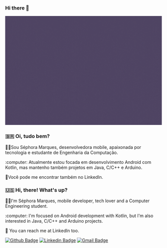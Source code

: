 ### Hi there 👋

<img src = "https://github.com/scmarques/scmarques/blob/main/imagem.gif" height="350" width="800" >

### :brazil: Oi, tudo bem?

<p>👩‍💻Sou Séphora Marques, desenvolvedora mobile, apaixonada por tecnologia e estudante de Engenharia da Computação.</p>
<p>:computer: Atualmente estou focada em desenvolvimento Android com Kotlin, mas mantenho também projetos em Java, C/C++ e Arduino.</p>
<p>🤝Você pode me encontrar também no LinkedIn.</p>


### :us: Hi, there! What's up?

<p>👩‍💻I'm Séphora Marques, mobile developer, tech lover and a Computer Engineering student.</p>
<p>:computer: I'm focused on Android development with Kotlin, but I'm also interested in Java, C/C++ and Arduino projects.</p>
<p>🤝 You can reach me at LinkedIn too.</p>


[![Github Badge](https://img.shields.io/badge/-Github-000?style=flat-square&logo=Github&logoColor=white&link=https://github.com/scmarques)](https://github.com/scmarques)
[![Linkedin Badge](https://img.shields.io/badge/-LinkedIn-blue?style=flat-square&logo=Linkedin&logoColor=white&link=https://www.linkedin.com/in/sephora-marques/)](https://www.linkedin.com/in/sephora-marques)
[![Gmail Badge](https://img.shields.io/badge/-marques.sephora@gmail.com-c14438?style=flat-square&logo=Gmail&logoColor=white&link=mailto:marques.sephora@gmail.com)](mailto:marques.sephora@gmail.com)


<!--
**scmarques/scmarques** is a ✨ _special_ ✨ repository because its `README.md` (this file) appears on your GitHub profile.

Here are some ideas to get you started:

- 🔭 I’m currently working on ...
- 🌱 I’m currently learning ...
- 👯 I’m looking to collaborate on ...
- 🤔 I’m looking for help with ...
- 💬 Ask me about ...
- 📫 How to reach me: ...
- 😄 Pronouns: ...
- ⚡ Fun fact: ...
-->
